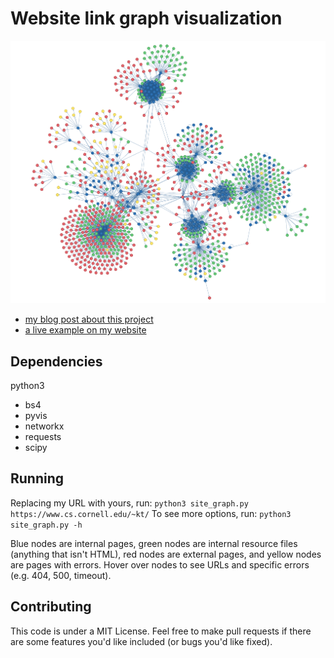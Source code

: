 # Website link graph visualization

![](example.png)

- [my blog post about this project](https://www.cs.cornell.edu/~kt/post/site-graph/)
- [a live example on my website](https://www.cs.cornell.edu/~kt/graph/)

## Dependencies
python3
- bs4
- pyvis
- networkx
- requests
- scipy

## Running
Replacing my URL with yours, run:
```python3 site_graph.py https://www.cs.cornell.edu/~kt/```
To see more options, run:
```python3 site_graph.py -h```

Blue nodes are internal pages, green nodes are internal resource files (anything that isn't HTML), red nodes are external pages, and yellow nodes are pages with errors. Hover over nodes to see URLs and specific errors (e.g. 404, 500, timeout).  


## Contributing
This code is under a MIT License. Feel free to make pull requests if there are some features you'd like included (or bugs you'd like fixed).
